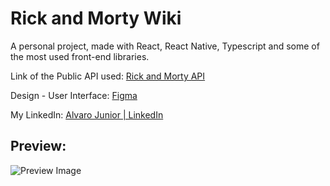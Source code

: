 # Rick and Morty Wiki

A personal project, made with React, React Native, Typescript and some of the most used front-end libraries.
<br />

Link of the Public API used: <a target="_blank" href="https://rickandmortyapi.com/">Rick and Morty API</a>
<br />

Design - User Interface: <a target="_blank" href="https://www.figma.com/file/CSqSSgxoYKrHNY2o9yfnej/RM-Wiki---UI%2FUX?node-id=0%3A1"> Figma </a>
<br />

My LinkedIn: <a target="_blank" href="https://www.linkedin.com/in/alvaro-junior-831299183/"> Alvaro Junior | LinkedIn </a>
<br />


## Preview:
<div>
  <img src="https://user-images.githubusercontent.com/64383944/151982034-f358aee8-c5c4-4d17-9f0c-d65a50b57c37.png" alt="Preview Image"/>
</div>
